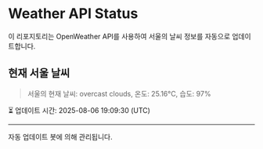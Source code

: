 
# Weather API Status

이 리포지토리는 OpenWeather API를 사용하여 서울의 날씨 정보를 자동으로 업데이트합니다.

## 현재 서울 날씨
> 서울의 현재 날씨: overcast clouds, 온도: 25.16°C, 습도: 97%

⏳ 업데이트 시간: 2025-08-06 19:09:30 (UTC)

---
자동 업데이트 봇에 의해 관리됩니다.
